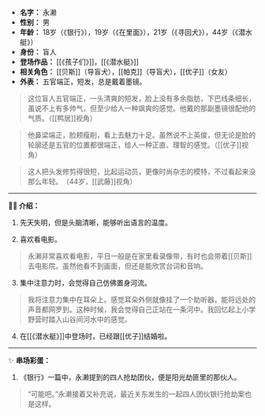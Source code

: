 
- **名字：** 永濑
- **性别：** 男
- **年龄：** 18岁（《银行》），19岁（《在里面》），21岁（《寻回犬》），44岁（《潜水艇》）
- **身份：** 盲人
- **登场作品：**  [[《孩子们》]]，[[《潜水艇》]] 
- **相关角色：** [[贝斯]]（导盲犬），[[帕克]]（导盲犬），[[优子]]（女友）
- **外表：** 五官端正，短发，总是戴着墨镜。

> 这位盲人五官端正，一头清爽的短发，脸上没有多余脂肪，下巴线条细长，虽说不上有多帅气，但至少给人一种飒爽的感觉。他戴的那副墨镜很配他的气质。（[[鸭居]]视角）

> 他鼻梁端正，脸颊瘦削，看上去魅力十足。虽然说不上英俊，但无论是脸的轮廓还是五官的位置都很端正，给人一种正直、理智的感觉。（[[优子]]视角）

> 这人把头发修剪得很短，比起运动员，更像时尚杂志的模特，不过看起来没那么年轻。​（44岁，[[武藤]]视角）

---

**🧑‍🦯 介绍：** 

1. 先天失明，但是头脑清晰，能够听出语言的温度。

2. 喜欢看电影。

> 永濑非常喜欢看电影，平日一般是在家里看录像带，有时也会带着[[贝斯]]去电影院。虽然他看不到画面，但还是能欣赏台词和音响。

3. 集中注意力时，会觉得自己仿佛置身河流。

> 我将注意力集中在耳朵上。感觉耳朵外侧就像挂了一个助听器，能将远处的声音都网罗到。这种时候，我会觉得自己正站在一条河中。我回忆起上小学野营时踏入山谷间河水中的感觉。

4. 在[[《潜水艇》]]中登场时，已经跟[[优子]]结婚啦。

---

✨ **串场彩蛋：** 

1. 《银行》一篇中，永濑提到的四人抢劫团伙，便是阳光劫匪里的那伙人。

> “可能吧。”永濑接着又补充说，最近关东发生的一起四人团伙银行抢劫案也是这样。